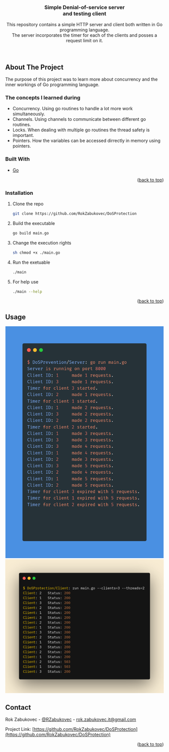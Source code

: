 <div id="top"></div>

<br />
<div align="center">

<h3 align="center">Simple Denial-of-service server<br> and testing client</h3>

  <p align="center">
    This repository contains a simple HTTP server and client both written in Go programming language.<br>
    The server incorporates the timer for each of the clients and posses a request limit on it.
    <br />
    <br />
    <br />
  </p>
</div>



<!-- ABOUT THE PROJECT -->
## About The Project

The purpose of this project was to learn more about concurrency and the inner workings of Go programming language.

### The concepts I learned during
- Concurrency. Using go routines to handle a lot more work simultaneously.
- Channels. Using channels to communicate between different go routines.
- Locks. When dealing with multiple go routines the thread safety is important.
- Pointers. How the variables can be accessed dirrectly in memory using pointers.


### Built With

* [Go](https://go.dev/)

<p align="right">(<a href="#top">back to top</a>)</p>

### Installation

1. Clone the repo
   ```sh
   git clone https://github.com/RokZabukovec/DoSProtection
   ```
2. Build the executable
   ```sh
   go build main.go
   ```
3. Change the execution rights
    ```sh
    sh chmod +x ./main.go
    ```
4. Run the exetuable
   ```sh
   ./main
   ```
4. For help use 
   ```sh
   ./main --help
   ```
<p align="right">(<a href="#top">back to top</a>)</p>



<!-- USAGE EXAMPLES -->
## Usage
![Server output](Images/server.png "Server console output")
![Console output](Images/client.png "Client console output")
<!-- CONTACT -->
## Contact

Rok Zabukovec - [@RZabukovec](https://twitter.com/RZabukovec) - rok.zabukovec.it@gmail.com

Project Link: [https://github.com/RokZabukovec/DoSProtection](https://github.com/RokZabukovec/DoSProtection)

<p align="right">(<a href="#top">back to top</a>)</p>
